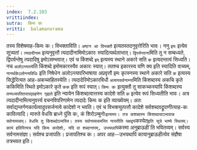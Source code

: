 ```yaml
---
index:  7.2.103
vrittiindex: 
sutra:  किमः कः
vritti:  balamanorama 
---
```


तस्य विशेषमाह-किमः कः। विभक्ताविति। `अष्टन आ विभक्तौ` इत्यतस्तदनुवृत्तेरिति भावः। ननु `इमः` इत्येव सूत्र्यतां। `त्यदादीनाम` इत्यनुवृत्तौ त्यदादीनामिमोऽकारः स्यादित्यर्थलाभात्। `द्विपर्यन्ताना`मिति तु न सम्बध्यते, द्विपर्यन्तेषु त्यदादिषु इमोऽसम्भवात्। एवं च किंशब्दे `इम्` इत्यस्य स्थाने अकारे सति `क` इत्यदन्तत्वं सिध्यति। नच `अलोऽन्त्यस्ये`ति किंशब्दे इमोमकारस्यैव अकारः स्यात्। ततश्च इकारस्य यणि क्य इति स्यादिति वाच्यम्, `नानर्थकेऽलोन्त्यविधिः` इति निषेधेन अलोऽन्त्यपरिभाषाया अप्रवृत्तौ इमः कृत्स्नस्य स्थाने अकारे सति `क` इत्यस्य सिद्धेरित्यत आह-अकच्सहितस्येति। त्यदादेरिमोऽकारविधौ `अव्ययसर्वनाम्ना`मिति किंशब्दस्य अकचि कृते ककिमिति स्थिते इमोऽकारे कृते `कक` इति रूपं स्यात्। `किमः कः` इत्युक्तौ तु साकच्कस्यापि किंशब्दस्य `तन्मध्यपतितस्तद्ग्रहणेन गृह्यते` इति न्यायेन किंशब्दत्वात्तस्य कादेशे सति `क` इत्येव रूपं सिध्यतीति भावः। अत्र त्यदादीनामित्यनुवर्त्त्य वचनविपरिणामेन त्यदादेः किमः क इति व्याख्येयम्। अतः सर्वाद्यन्तर्गणकार्यत्वादुपसर्जनत्वे कादेशो न भवति। एवं च विभक्त्युत्पत्तौ कादेशे सर्वशब्दवद्रूपाणीत्याह-कः कावित्यादि। मारुते वेधसि ब्राध्ने पुंसि कः, कं शिरोऽम्बुनोः` इत्यमरः। तत्र कशब्दस्य किंशब्दत्वाऽभावान्न सर्वनामत्वम्। वेधसि तु किंशब्दोऽप्यस्ति। तस्य सर्वनामत्वमस्ति नास्तीति पक्षद्वयं `कस्येत्` इति सूत्रे भाष्ये स्थितम्। कायं हविरित्यत्र यदि किमः कादेशो, यदि वा शब्दान्तरम्, उभयथापि `कस्मा अनुब्राऊही`ति भवितव्यम्। सर्वस्य सर्वनामसंज्ञा। सर्वश्च प्रजापतिः। प्रजापतिश्च कः। अपर आह--उभयथापि कायानुब्राऊहीत्येव संज्ञैषा तत्रभवत इति। 

